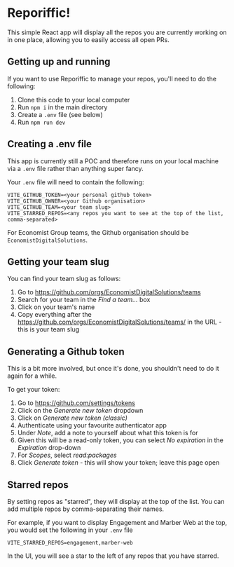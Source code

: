 # Reporiffic!

This simple React app will display all the repos you are currently working on in one place, allowing you to easily access all open PRs.

## Getting up and running

If you want to use Reporiffic to manage your repos, you'll need to do the following:

1. Clone this code to your local computer
1. Run `npm i` in the main directory
1. Create a `.env` file (see below)
1. Run `npm run dev`

## Creating a .env file

This app is currently still a POC and therefore runs on your local machine via a `.env` file rather than anything super fancy.

Your `.env` file will need to contain the following:

```
VITE_GITHUB_TOKEN=<your personal github token>
VITE_GITHUB_OWNER=<your Github organisation>
VITE_GITHUB_TEAM=<your team slug>
VITE_STARRED_REPOS=<any repos you want to see at the top of the list, comma-separated>
```

For Economist Group teams, the Github organisation should be `EconomistDigitalSolutions`.

## Getting your team slug

You can find your team slug as follows:

1. Go to https://github.com/orgs/EconomistDigitalSolutions/teams
1. Search for your team in the _Find a team..._ box
1. Click on your team's name
1. Copy everything after the https://github.com/orgs/EconomistDigitalSolutions/teams/ in the URL - this is your team slug

## Generating a Github token

This is a bit more involved, but once it's done, you shouldn't need to do it again for a while.

To get your token:

1. Go to https://github.com/settings/tokens
1. Click on the _Generate new token_ dropdown
1. Click on _Generate new token (classic)_
1. Authenticate using your favourite authenticator app
1. Under _Note_, add a note to yourself about what this token is for
1. Given this will be a read-only token, you can select _No expiration_ in the _Expiration_ drop-down
1. For _Scopes_, select _read:packages_
1. Click _Generate token_ - this will show your token; leave this page open

## Starred repos

By setting repos as "starred", they will display at the top of the list. You can add multiple repos by comma-separating their names.

For example, if you want to display Engagement and Marber Web at the top, you would set the following in your `.env` file

```
VITE_STARRED_REPOS=engagement,marber-web
```

In the UI, you will see a star to the left of any repos that you have starred.
